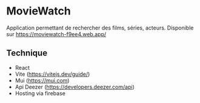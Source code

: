 # MovieWatch

Application permettant de rechercher des films, séries, acteurs.
Disponible sur https://moviewatch-f9ee4.web.app/

## Technique

- React
- Vite (https://vitejs.dev/guide/)
- Mui (https://mui.com)
- Api Deezer (https://developers.deezer.com/api)
- Hosting via firebase
